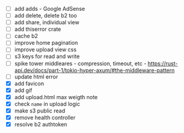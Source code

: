 - [ ] add adds - Google AdSense
- [ ] add delete, delete b2 too
- [ ] add share, individual view
- [ ] add thiserror crate
- [ ] cache b2
- [ ] improve home pagination
- [ ] improve upload view css
- [ ] s3 keys for read and write
- [ ] spike tower middleares - compression, timeout, etc - https://rust-api.dev/docs/part-1/tokio-hyper-axum/#the-middleware-pattern
- [ ] update html error
- [x] add favicon
- [x] add gif
- [x] add upload.html max weigth note
- [x] check `name` in upload logic
- [x] make s3 public read
- [x] remove health controller
- [x] resolve b2 authtoken
